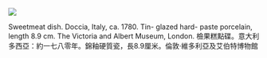 ![](https://cdn-mineru.openxlab.org.cn/result/2025-07-27/26ec8c02-599c-4b79-9876-e092d6287e02/771b0a9c8e29037501e234c3bece1e5d0817e98f7de47afa11abfbe9ff726f0b.jpg)  

Sweetmeat dish. Doccia, Italy, ca. 1780. Tin- glazed hard- paste porcelain, length 8.9 cm. The Victoria and Albert Museum, London. 檢果糕點碟。意大利多西亞：約一七八零年。錦釉硬質瓷，長8.9厘米。倫敦·維多利亞及艾伯特博物館  